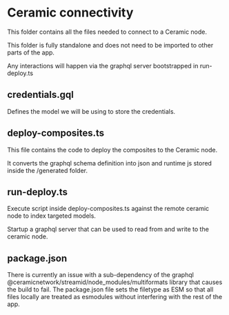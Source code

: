 # Ceramic connectivity

This folder contains all the files needed to connect to a Ceramic node.

This folder is fully standalone and does not need to be imported to other parts of the app.

Any interactions will happen via the graphql server bootstrapped in run-deploy.ts

## credentials.gql

Defines the model we will be using to store the credentials.

## deploy-composites.ts

This file contains the code to deploy the composites to the Ceramic node.

It converts the graphql schema definition into json and runtime js stored inside the /generated folder.

## run-deploy.ts

Execute script inside deploy-composites.ts against the remote ceramic node to index targeted models.

Startup a graphql server that can be used to read from and write to the ceramic node.

## package.json

There is currently an issue with a sub-dependency of the graphql @ceramicnetwork/streamid/node_modules/multiformats library that causes the build to fail.
The package.json file sets the filetype as ESM so that all files locally are treated as esmodules without interfering with the rest of the app.

```

```
